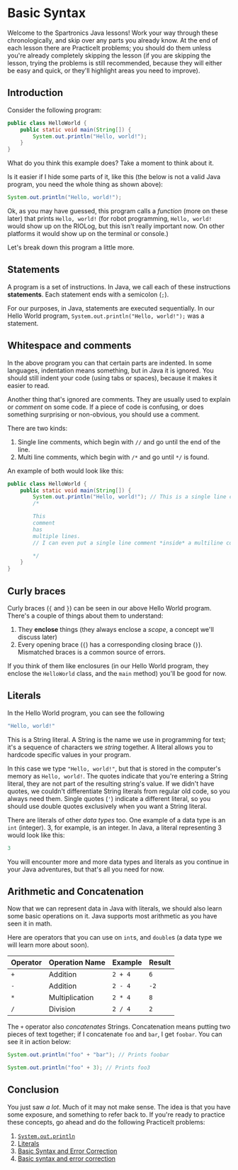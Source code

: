 # Basic Syntax
Welcome to the Spartronics Java lessons! Work your way through these chronologically, and skip over any parts you already know. At the end of each lesson there are PracticeIt problems; you should do them unless you're already completely skipping the lesson (if you are skipping the lesson, trying the problems is still recommended, because they will either be easy and quick, or they'll highlight areas you need to improve).

## Introduction
Consider the following program:

```java
public class HelloWorld {
	public static void main(String[]) {
		System.out.println("Hello, world!");
	}
}
```

What do you think this example does? Take a moment to think about it.

Is it easier if I hide some parts of it, like this (the below is not a valid Java program, you need the whole thing as shown above):
```java
System.out.println("Hello, world!");
```

Ok, as you may have guessed, this program calls a _function_ (more on these later) that prints `Hello, world!` (for robot programming, `Hello, world!` would show up on the RIOLog, but this isn't really important now. On other platforms it would show up on the terminal or console.)

Let's break down this program a little more.

## Statements
A program is a set of instructions. In Java, we call each of these instructions **statements**. Each statement ends with a semicolon (`;`).

For our purposes, in Java, statements are executed sequentially. In our Hello World program, `System.out.println("Hello, world!");` was a statement.

## Whitespace and comments
In the above program you can that certain parts are indented. In some languages, indentation means something, but in Java it is ignored. You should still indent your code (using tabs or spaces), because it makes it easier to read.

Another thing that's ignored are comments. They are usually used to explain or *comment* on some code. If a piece of code is confusing, or does something surprising or non-obvious, you should use a comment.

There are two kinds:
 1. Single line comments, which begin with `//` and go until the end of the line.
 2. Multi line comments, which begin with `/*` and go until `*/` is found.

An example of both would look like this:
```java
public class HelloWorld {
	public static void main(String[]) {
		System.out.println("Hello, world!"); // This is a single line comment
		/*

		This
		comment
		has
		multiple lines.
		// I can even put a single line comment *inside* a multiline comment! Commentception!?!?!?

		*/
	}
}
```

## Curly braces
Curly braces (`{` and `}`) can be seen in our above Hello World program. There's a couple of things about them to understand:
 1. They **enclose** things (they always enclose a _scope_, a concept we'll discuss later)
 2. Every opening brace (`{`) has a corresponding closing brace (`}`). Mismatched braces is a common source of errors.

If you think of them like enclosures (in our Hello World program, they enclose the `HelloWorld` class, and the `main` method) you'll be good for now.

## Literals
In the Hello World program, you can see the following

```java
"Hello, world!"
```

This is a String literal. A String is the name we use in programming for text; it's a sequence of characters we _string_ together. A literal allows you to hardcode specific values in your program.

In this case we type `"Hello, world!"`, but that is stored in the computer's memory as `Hello, world!`. The quotes indicate that you're entering a String literal, they are not part of the resulting string's value. If we didn't have quotes, we couldn't differentiate String literals from regular old code, so you always need them. Single quotes (`'`) indicate a different literal, so you should use double quotes exclusively when you want a String literal.

There are literals of other _data types_ too. One example of a data type is an `int` (integer). 3, for example, is an integer. In Java, a literal representing 3 would look like this:

```java
3
```

You will encounter more and more data types and literals as you continue in your Java adventures, but that's all you need for now.

## Arithmetic and Concatenation
Now that we can represent data in Java with literals, we should also learn some basic operations on it. Java supports most arithmetic as you have seen it in math.

Here are operators that you can use on `int`s, and `double`s (a data type we will learn more about soon).

| Operator | Operation Name | Example | Result |
| -------- | ------------- | ------- | ------ |
| `+` | Addition |  `2 + 4` | `6` |
| `-` | Addition |  `2 - 4` | `-2` |
| `*` | Multiplication |  `2 * 4` | `8` |
| `/` | Division |  `2 / 4` |  `2` |

The `+` operator also _concatenates_ Strings. Concatenation means putting two pieces of text together; if I concatenate `foo` and `bar`, I get `foobar`. You can see it in action below:

```java
System.out.println("foo" + "bar"); // Prints foobar
```

```java
System.out.println("foo" + 3); // Prints foo3
```

## Conclusion
You just saw _a lot_. Much of it may not make sense. The idea is that you have some exposure, and something to refer back to. If you're ready to practice these concepts, go ahead and do the following PracticeIt problems:
 1.  [`System.out.println`](https://practiceit.cs.washington.edu/problem/view/bjp4/chapter1/s7%2DoutputSyntax)
 2. [Literals](https://practiceit.cs.washington.edu/problem/view/bjp4/chapter2/s1%2DlegalIntLiterals)
 3. [Basic Syntax and Error Correction](https://practiceit.cs.washington.edu/problem/view/bjp4/chapter1/s20%2DFamousSpeech%2Derrors)
 4. [Basic syntax and error correction](https://practiceit.cs.washington.edu/problem/view/bjp4/chapter1/s19%2DSecretMessage%2Derrors)

